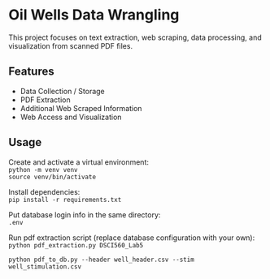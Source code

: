 # Oil Wells Data Wrangling

This project focuses on text extraction, web scraping, data processing, and visualization from scanned PDF files.

## Features
- Data Collection / Storage
- PDF Extraction
- Additional Web Scraped Information
- Web Access and Visualization

## Usage

Create and activate a virtual environment:  
`python -m venv venv`  
`source venv/bin/activate`  

Install dependencies:  
`pip install -r requirements.txt`  

Put database login info in the same directory:  
`.env`  

Run pdf extraction script (replace database configuration with your own):  
`python pdf_extraction.py DSCI560_Lab5`

`python pdf_to_db.py --header well_header.csv --stim well_stimulation.csv`
